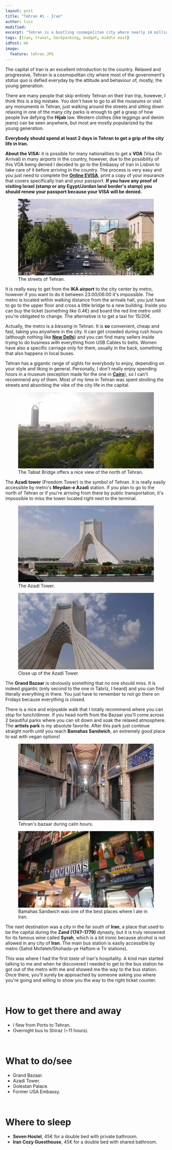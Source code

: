```yaml
---
layout: post
title: "Tehran #1 - Iran"
author: luis
modified:
excerpt: "Tehran is a bustling cosmopolitan city where nearly 14 million people live. The capital is the most secular and liberal city in the country, full of stylish and friendly people."
tags: [Iran, travel, backpacking, budget, middle east]
idPost: 46
image:
  feature: tehran.JPG
---
```


The capital of Iran is an excellent introduction to the country. Relaxed and progressive, Tehran is a cosmopolitan city where most of the government's <i>status quo</i> is defied everyday by the attitude and behaviour of, mostly, the young generation.

There are many people that skip entirely Tehran on their Iran trip, however, I think this is a big mistake. You don't have to go to all the museums or visit any monuments in Tehran, just walking around the streets and sitting down relaxing in one of the many city parks is enough to get a grasp of how people live defying the <b>Hijab</b> law. Western clothes (like leggings and denim jeans) can be seen anywhere, but most are mostly popularized by the young generation.

<b><highlight><middle>Everybody should spend at least 2 days in Tehran to get a grip of the city life in Iran.</middle></highlight></b>

<b>About the VISA:</b> it is possible for many nationalities to get a <b>VOA</b> (Visa On Arrival) in many airports in the country, however, due to the possibility of this VOA being denied I decided to go to the Embassy of Iran in Lisbon to take care of it before arriving in the country. The process is very easy and you just need to complete the <b><a href="http://e_visa.mfa.ir/en/" target="_blank">Online EVISA</a></b>, print a copy of your insurance that covers specifically Iran and your passport. <b>If you have any proof of visiting Israel (stamp or any Egypt/Jordan land border's stamp) you should renew your passport because your VISA will be denied.</b>

<figure>
	<a href="../images/iran/tehran/tehran1.JPG"><img src="../images/iran/tehran/tehran1.JPG"></a>
	<figcaption>The streets of Tehran.</figcaption>
</figure>

It is really easy to get from the <b>IKA airport</b> to the city center by metro, however if you want to do it between 23:00/06:00 it's impossible. The metro is located within walking distance from the arrivals hall, you just have to go to the upper floor and cross a little bridge to a new building. Inside you can buy the ticket (something like 0.4€) and board the red line metro until you're obligated to change. The alternative is to get a taxi for 15/20€.

Actually, the metro is a <i>blessing</i> in Tehran. It is <b>so</b> convenient, cheap and fast, taking you anywhere in the city. It can get crowded during rush hours (although nothing like <b><a href="{{site.url}}/Delhi" target="_blank">New Delhi</a></b>) and you can find many sellers inside trying to do business with everything from USB Cables to belts. Women have also a specific carriage only for them, usually in the back, something that also happens in local buses.

Tehran has a gigantic range of sights for everybody to enjoy, depending on your style and liking in general. Personally, I don't really enjoy spending hours in a museum (exception made for the one in <b><a href="{{site.url}}/Cairo" target="_blank">Cairo</a></b>), so I can't recommend any of them. Most of my time in Tehran was spent strolling the streets and absorbing the vibe of the city life in the capital.

<figure>
	<a href="../images/iran/tehran/tehran2.JPG"><img src="../images/iran/tehran/tehran2.JPG"></a>
	<figcaption>The Tabiat Bridge offers a nice view of the north of Tehran.</figcaption>
</figure>

The <b>Azadi tower</b> (Freedom Tower) is the symbol of Tehran. It is really easily accessible by metro's <b>Meydan-e Azadi</b> station. If you plan to go to the north of Tehran or if you're arriving from there by public transportation, it's impossible to miss the tower located right next to the terminal.

<figure>
	<a href="../images/iran/tehran/tehran3.JPG"><img src="../images/iran/tehran/tehran3.JPG"></a>
	<figcaption>The Azadi Tower.</figcaption>
</figure>

<figure>
	<a href="../images/iran/tehran/tehran4.JPG"><img src="../images/iran/tehran/tehran4.JPG"></a>
	<figcaption>Close up of the Azadi Tower.</figcaption>
</figure>

The <b>Grand Bazaar</b> is obviously something that no one should miss. It is indeed gigantic (only second to the one in Tabriz, I heard) and you can find literally everything in there. You just have to remember to not go there on Fridays because everything is closed.

There is a nice and enjoyable walk that I totally recommend where you can stop for lunch/dinner. If you head north from the Bazaar you'll come across 2 beautiful parks where you can sit down and soak the relaxed atmosphere. The <b>artists park</b> is my absolute favorite. After this park just continue straight north until you reach <b>Bamahas Sandwich</b>, an extremely good place to eat with vegan options!

<figure>
	<a href="../images/iran/tehran/tehran6.JPG"><img src="../images/iran/tehran/tehran6.JPG"></a>
	<figcaption>Tehran's bazaar during calm hours.</figcaption>
</figure>

<figure>
	<a href="../images/iran/tehran/tehran5.JPG"><img src="../images/iran/tehran/tehran5.JPG"></a>
	<figcaption>Bamahas Sandwich was one of the best places where I ate in Iran.</figcaption>
</figure>

The next destination was a city in the far south of <b>Iran</b>, a place that used to be the capital during the <b>Zand (1747-1779)</b> dynasty, but it is truly renowned for its famous wine called <b>Syrah</b>, which is a bit ironic because alcohol is not allowed in any city of <b>Iran</b>. The main bus station is easily accessible by metro (Sahid Mofateh/Shohada-ye Haftom-e Tir stations).

This was where I had the first <i>taste</i> of Iran's hospitality. A kind man started talking to me and when he discovered I needed to get to the bus station he got out of the metro with me and showed me the way to the bus station. Once there, you'll surely be approached by someone asking you where you're going and willing to show you the way to the right ticket counter.

<br>
<h1>How to get there and away</h1>
<ul>
<li>I flew from Porto to Tehran.</li>
<li>Overnight bus to Shiraz (~11 hours).</li>
</ul>

<br>
<h1>What to do/see</h1>
<ul>
<li>Grand Bazaar.</li>
<li>Azadi Tower.</li>
<li>Golestan Palace.</li>
<li>Former USA Embassy.</li>
</ul>

<br>
<h1>Where to sleep</h1>
<ul>
<li><b>Seven Hostel</b>, 45€ for a double bed with private bathroom.</li>
<li><b>Iran Cozy Guesthouse</b>, 45€ for a double bed with shared bathroom.</li>
</ul>
